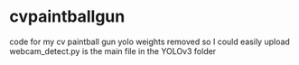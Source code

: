 # cvpaintballgun
code for my cv paintball gun
yolo weights removed so I could easily upload
webcam_detect.py is the main file in the YOLOv3 folder
